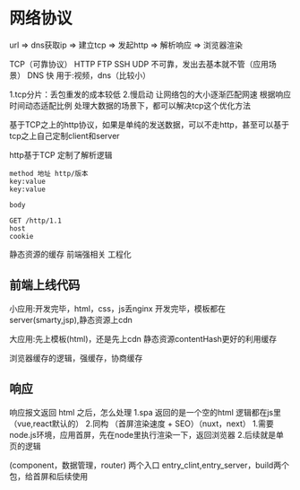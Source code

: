 # 网络协议

url => dns获取ip => 建立tcp => 发起http => 解析响应 => 浏览器渲染

TCP（可靠协议） HTTP FTP SSH
UDP 不可靠，发出去基本就不管（应用场景） DNS 快 用于:视频，dns（比较小）

1.tcp分片：丢包重发的成本较低
2.慢启动 让网络包的大小逐渐匹配网速 根据响应时间动态适配比例
处理大数据的场景下，都可以解决tcp这个优化方法

基于TCP之上的http协议，如果是单纯的发送数据，可以不走http，甚至可以基于tcp之上自己定制client和server

http基于TCP 定制了解析逻辑
```
method 地址 http/版本
key:value
key:value

body
```
```
GET /http/1.1
host
cookie
```
静态资源的缓存 前端强相关  工程化

## 前端上线代码
小应用:开发完毕，html，css，js丢nginx
      开发完毕，模板都在server(smarty,jsp),静态资源上cdn

大应用:先上模板(html)，还是先上cdn
      静态资源contentHash更好的利用缓存

浏览器缓存的逻辑，强缓存，协商缓存

## 响应
响应报文返回
html 之后，怎么处理
1.spa 返回的是一个空的html 逻辑都在js里（vue,react默认的）
2.同构 （首屏渲染速度 + SEO）（nuxt，next）
  1.需要node.js环境，应用首屏，先在node里执行渲染一下，返回浏览器
  2.后续就是单页的逻辑

  (component，数据管理，router) 两个入口 entry_clint,entry_server，build两个包，给首屏和后续使用


